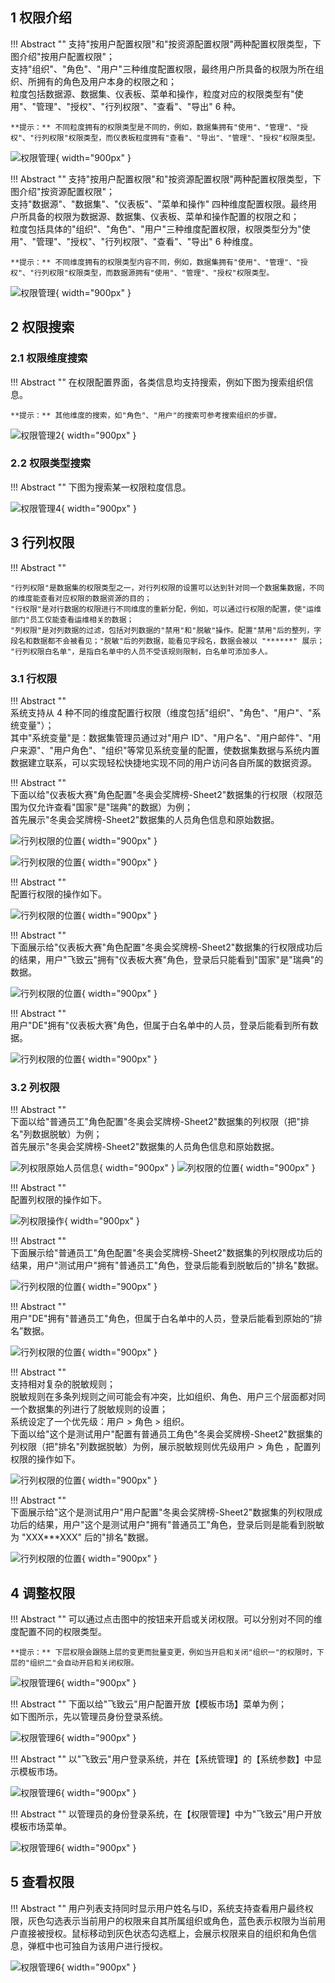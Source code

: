 ## 1 权限介绍

!!! Abstract ""
    支持"按用户配置权限"和"按资源配置权限"两种配置权限类型，下图介绍"按用户配置权限"；  
    支持"组织"、"角色"、"用户"三种维度配置权限，最终用户所具备的权限为所在组织、所拥有的角色及用户本身的权限之和；  
    粒度包括数据源、数据集、仪表板、菜单和操作，粒度对应的权限类型有"使用"、"管理"、"授权"、"行列权限"、"查看"、"导出" 6 种。

    **提示：** 不同粒度拥有的权限类型是不同的，例如，数据集拥有"使用"、"管理"、"授权"、"行列权限"权限类型，而仪表板粒度拥有"查看"、"导出"、"管理"、"授权"权限类型。

![权限管理](../img/xpack/权限管理1.png){ width="900px" }

!!! Abstract ""
    支持"按用户配置权限"和"按资源配置权限"两种配置权限类型，下图介绍"按资源配置权限"；  
    支持"数据源"、"数据集"、"仪表板"、"菜单和操作"
    四种维度配置权限。最终用户所具备的权限为数据源、数据集、仪表板、菜单和操作配置的权限之和；  
    粒度包括具体的"组织"、"角色"、"用户"三种维度配置权限，权限类型分为"使用"、"管理"、"授权"、"行列权限"、"查看"、"导出" 6 种维度。

    **提示：** 不同维度拥有的权限类型内容不同，例如，数据集拥有"使用"、"管理"、"授权"、"行列权限"权限类型，而数据源拥有"使用"、"管理"、"授权"权限类型。

![权限管理](../img/xpack/权限管理1_1.png){ width="900px" }

## 2 权限搜索

### 2.1 权限维度搜索

!!! Abstract ""
    在权限配置界面，各类信息均支持搜索，例如下图为搜索组织信息。

    **提示：** 其他维度的搜索，如"角色"、"用户"的搜索可参考搜索组织的步骤。

![权限管理2](../img/xpack/权限管理2.png){ width="900px" }

### 2.2 权限类型搜索

!!! Abstract ""
    下图为搜索某一权限粒度信息。

![权限管理4](../img/xpack/权限管理3.png){ width="900px" }

## 3 行列权限

!!! Abstract ""

    "行列权限"是数据集的权限类型之一，对行列权限的设置可以达到针对同一个数据集数据，不同的维度能查看对应权限的数据资源的目的；  
    "行权限"是对行数据的权限进行不同维度的重新分配，例如，可以通过行权限的配置，使"运维部门"员工仅能查看运维相关的数据；  
    "列权限"是对列数据的过滤，包括对列数据的"禁用"和"脱敏"操作。配置"禁用"后的整列，字段名和数据都不会被看见；"脱敏"后的列数据，能看见字段名，数据会被以 "******" 展示；  
    "行列权限白名单"，是指白名单中的人员不受该规则限制，白名单可添加多人。

### 3.1 行权限

!!! Abstract ""  
    系统支持从 4 种不同的维度配置行权限（维度包括"组织"、"角色"、"用户"、"系统变量"）；  
    其中"系统变量"是：数据集管理员通过对"用户 ID"、"用户名"、"用户邮件"、"用户来源"、"用户角色"、"组织"等常见系统变量的配置，使数据集数据与系统内置数据建立联系，可以实现轻松快捷地实现不同的用户访问各自所属的数据资源。

!!! Abstract ""   
    下面以给"仪表板大赛"角色配置"冬奥会奖牌榜-Sheet2"数据集的行权限（权限范围为仅允许查看"国家"是"瑞典"的数据）为例；  
    首先展示"冬奥会奖牌榜-Sheet2"数据集的人员角色信息和原始数据。

![行列权限的位置](../img/xpack/行列权限的人员信息.png){ width="900px" }

![行列权限的位置](../img/xpack/行列权限原始数据.png){ width="900px" }

!!! Abstract ""    
    配置行权限的操作如下。

![行列权限的位置](../img/xpack/行权限配置步骤2.png){ width="900px" }

!!! Abstract ""    
    下面展示给"仪表板大赛"角色配置"冬奥会奖牌榜-Sheet2"数据集的行权限成功后的结果，用户"飞致云"拥有"仪表板大赛"角色，登录后只能看到"国家"是"瑞典"的数据。

![行列权限的位置](../img/xpack/行权限配置结果.png){ width="900px" }

!!! Abstract ""    
    用户"DE"拥有"仪表板大赛"角色，但属于白名单中的人员，登录后能看到所有数据。

![行列权限的位置](../img/xpack/行权限配置结果_白名单用户.png){ width="900px" }

### 3.2 列权限

!!! Abstract ""    
    下面以给"普通员工"角色配置"冬奥会奖牌榜-Sheet2"数据集的列权限（把"排名"列数据脱敏）为例；  
    首先展示"冬奥会奖牌榜-Sheet2"数据集的人员角色信息和原始数据。

![列权限原始人员信息](../img/xpack/列权限原始人员信息.png){ width="900px" }
![列权限的位置](../img/xpack/列权限的原始数据.png){ width="900px" }

!!! Abstract ""    
    配置列权限的操作如下。

![列权限操作](../img/xpack/列权限操作.png){ width="900px" }

!!! Abstract ""    
    下面展示给"普通员工"角色配置"冬奥会奖牌榜-Sheet2"数据集的列权限成功后的结果，用户"测试用户"拥有"普通员工"角色，登录后能看到脱敏后的"排名"数据。

![行列权限的位置](../img/xpack/列权限的配置结果.png){ width="900px" }

!!! Abstract ""    
    用户"DE"拥有"普通员工"角色，但属于白名单中的人员，登录后能看到原始的“排名”数据。

![行列权限的位置](../img/xpack/列权限的配置结果_白名单.png){ width="900px" }

!!! Abstract ""   
    支持相对复杂的脱敏规则；  
    脱敏规则在多条列规则之间可能会有冲突，比如组织、角色、用户三个层面都对同一个数据集的列进行了脱敏规则的设置；  
    系统设定了一个优先级：用户 > 角色 > 组织。  
    下面以给"这个是测试用户"配置有普通员工角色"冬奥会奖牌榜-Sheet2"数据集的列权限（把"排名"列数据脱敏）为例，展示脱敏规则优先级用户 > 角色 ，配置列权限的操作如下。

![行列权限的位置](../img/xpack/列权限的配置_优先级用户.png){ width="900px" }

!!! Abstract ""    
    下面展示给"这个是测试用户"用户配置"冬奥会奖牌榜-Sheet2"数据集的列权限成功后的结果，用户"这个是测试用户"拥有"普通员工"角色，登录后则是能看到脱敏为 "XXX***XXX" 后的"排名"数据。

![行列权限的位置](../img/xpack/列权限的配置_优先级用户2.png){ width="900px" }

## 4 调整权限

!!! Abstract ""
    可以通过点击图中的按钮来开启或关闭权限。可以分别对不同的维度配置不同的权限类型。

    **提示：** 下层权限会跟随上层的变更而批量变更，例如当开启和关闭"组织一"的权限时，下层的"组织二"会自动开启和关闭权限。

![权限管理6](../img/xpack/权限管理6.png){ width="900px" }

!!! Abstract ""
    下面以给"飞致云"用户配置开放【模板市场】菜单为例；  
    如下图所示，先以管理员身份登录系统。

![权限管理6](../img/xpack/权限管理6_1.png){ width="900px" }

!!! Abstract ""
    以"飞致云"用户登录系统，并在【系统管理】的【系统参数】中显示模板市场。

![权限管理6](../img/xpack/权限管理6_2.png){ width="900px" }

!!! Abstract ""
    以管理员的身份登录系统，在【权限管理】中为"飞致云"用户开放模板市场菜单。

![权限管理6](../img/xpack/权限管理6_3.png){ width="900px" }

## 5 查看权限

!!! Abstract ""
    用户列表支持同时显示用户姓名与ID，系统支持查看用户最终权限，灰色勾选表示当前用户的权限来自其所属组织或角色，蓝色表示权限为当前用户直接被授权。鼠标移动到灰色状态勾选框上，会展示权限来自的组织和角色信息，弹框中也可独自为该用户进行授权。

![权限管理6](../img/xpack/权限管理7.png){ width="900px" }